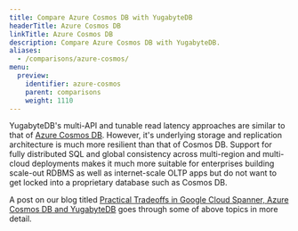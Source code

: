 ```yaml
---
title: Compare Azure Cosmos DB with YugabyteDB
headerTitle: Azure Cosmos DB
linkTitle: Azure Cosmos DB
description: Compare Azure Cosmos DB with YugabyteDB.
aliases:
  - /comparisons/azure-cosmos/
menu:
  preview:
    identifier: azure-cosmos
    parent: comparisons
    weight: 1110
---
```


YugabyteDB's multi-API and tunable read latency approaches are similar to that of [Azure Cosmos DB](https://azure.microsoft.com/en-us/blog/a-technical-overview-of-azure-cosmos-db/). However, it's underlying storage and replication architecture is much more resilient than that of Cosmos DB. Support for fully distributed SQL and global consistency across multi-region and multi-cloud deployments makes it much more suitable for enterprises building scale-out RDBMS as well as internet-scale OLTP apps but do not want to get locked into a proprietary database such as Cosmos DB.

A post on our blog titled [Practical Tradeoffs in Google Cloud Spanner, Azure Cosmos DB and YugabyteDB](https://blog.yugabyte.com/practical-tradeoffs-in-google-cloud-spanner-azure-cosmos-db-and-yugabyte-db/) goes through some of above topics in more detail.
